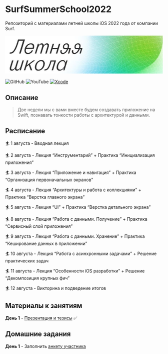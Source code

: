 # SurfSummerSchool2022
Репозиторий с материалами летней школы iOS 2022 года от компании Surf.

![Banner](/pictures/banner.jpeg)

![GitHub](https://img.shields.io/github/followers/lexonerus?label=Follow&style=social)
![YouTube](https://img.shields.io/youtube/channel/subscribers/UCNp8ItQbZqAz97ACiVEe62g?label=Subscribe&style=social)
[![Xcode](https://img.shields.io/badge/Xcode-13-blue)]()

## Описание
> Две недели мы с вами вместе будем создавать приложение на Swift, познавать тонкости работы с архитектурой и данными.

## Расписание
🏄 1 августа  - Вводная лекция

🏄 2 августа  - Лекция “Инструментарий” + Практика “Инициализация приложения”

🏄 3 августа  - Лекция “Приложение и навигация” + Практика “Организация первоначальных экранов”

🏄 4 августа  - Лекция “Архитектуры и работа с коллекциями” + Практика “Верстка главного экрана”

🏄 5 августа  - Лекция “UI” + Практика “Верстка детального экрана”

🏄 8 августа  - Лекция “Работа с данными. Получение” + Практика “Сервисный слой приложения”

🏄 9 августа  - Лекция “Работа с данными. Хранение” + Практика “Кеширование данных в приложении”

🏄 10 августа - Лекция “Работа с асинхронными задачами” + Решение практических задач

🏄 11 августа - Лекция “Особенности iOS разработки” + Решение “Декомпозиция крупных фич”

🏄 12 августа - Викторина и подведение итогов

## Материалы к занятиям
**День 1** - [Презентация и тезисы](https://github.com/lexonerus/SurfSummerSchool2022/tree/main/Day-1) ✅

## Домашние задания
**День 1** - Заполнить [анкету участника](https://docs.google.com/forms/d/e/1FAIpQLScV8rLKYTJuuwI_Ez-Rm2luWJ7HoGuKVy0V4ACpavI0cdZ2ew/viewform)

